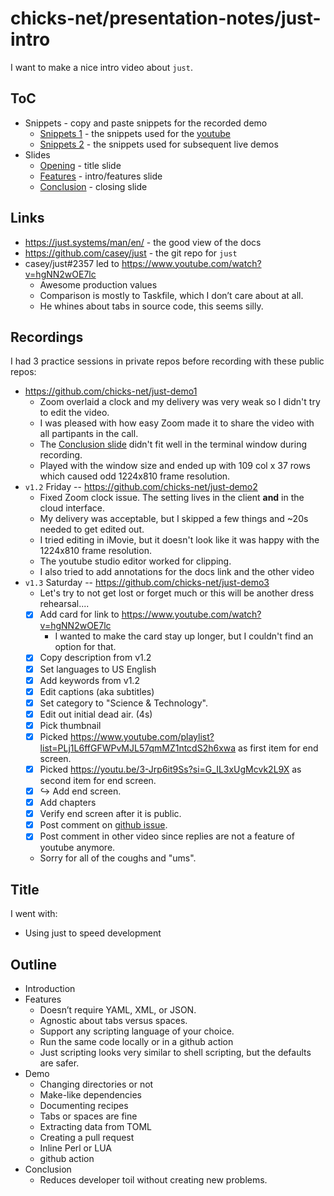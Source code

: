 # chicks-net/presentation-notes/just-intro

I want to make a nice intro video about `just`.

## ToC

- Snippets - copy and paste snippets for the recorded demo
  - [Snippets 1](./SNIPPETS.md) - the snippets used for the [youtube](https://youtu.be/m7ZCnGnYyvs?si=QNvUZJiGo20FVdnD)
  - [Snippets 2](./SNIPPETS2.md) - the snippets used for subsequent live demos
- Slides
  - [Opening](./OPENING.md) - title slide
  - [Features](./FEATURES.md) - intro/features slide
  - [Conclusion](./CONCLUSION.md) - closing slide

## Links

- https://just.systems/man/en/ - the good view of the docs
- https://github.com/casey/just - the git repo for `just`
- casey/just#2357 led to https://www.youtube.com/watch?v=hgNN2wOE7lc
  - Awesome production values
  - Comparison is mostly to Taskfile, which I don’t care about at all.
  - He whines about tabs in source code, this seems silly.

## Recordings

I had 3 practice sessions in private repos before recording with these public repos:

- https://github.com/chicks-net/just-demo1
  - Zoom overlaid a clock and my delivery was very weak so I didn't try to edit the video.
  - I was pleased with how easy Zoom made it to share the video with all partipants in the call.
  - The [Conclusion slide](./CONCLUSION.md) didn't fit well in the terminal window during recording.
  - Played with the window size and ended up with 109 col x 37 rows which caused odd 1224x810 frame resolution.
- `v1.2` Friday -- https://github.com/chicks-net/just-demo2
  - Fixed Zoom clock issue.  The setting lives in the client **and** in the cloud interface.
  - My delivery was acceptable, but I skipped a few things and ~20s needed to get edited out.
  - I tried editing in iMovie, but it doesn't look like it was happy with the 1224x810 frame resolution.
  - The youtube studio editor worked for clipping.
  - I also tried to add annotations for the docs link and the other video
- `v1.3` Saturday -- https://github.com/chicks-net/just-demo3
  - Let's try to not get lost or forget much or this will be another dress rehearsal....
  - [x] Add card for link to https://www.youtube.com/watch?v=hgNN2wOE7lc
    - I wanted to make the card stay up longer, but I couldn't find an option for that.
  - [x] Copy description from v1.2
  - [x] Set languages to US English
  - [x] Add keywords from v1.2
  - [x] Edit captions (aka subtitles)
  - [x] Set category to "Science & Technology".
  - [x] Edit out initial dead air. (4s)
  - [x] Pick thumbnail
  - [x] Picked https://www.youtube.com/playlist?list=PLj1L6ffGFWPvMJL57qmMZ1ntcdS2h6xwa as first item for end screen.
  - [x] Picked https://youtu.be/3-Jrp6it9Ss?si=G_IL3xUgMcvk2L9X as second item for end screen.
  - [x] ↪ Add end screen.
  - [x] Add chapters
  - [x] Verify end screen after it is public.
  - [x] Post comment on [github issue](https://github.com/casey/just/issues/2357).
  - [x] Post comment in other video since replies are not a feature of youtube anymore.
  - Sorry for all of the coughs and "ums".

## Title

I went with:

- Using just to speed development

## Outline

- Introduction
- Features
  - Doesn’t require YAML, XML, or JSON.
  - Agnostic about tabs versus spaces.
  - Support any scripting language of your choice.
  - Run the same code locally or in a github action
  - Just scripting looks very similar to shell scripting, but the defaults are safer.
- Demo
  - Changing directories or not
  - Make-like dependencies
  - Documenting recipes
  - Tabs or spaces are fine
  - Extracting data from TOML
  - Creating a pull request
  - Inline Perl or LUA
  - github action
- Conclusion
  - Reduces developer toil without creating new problems.
